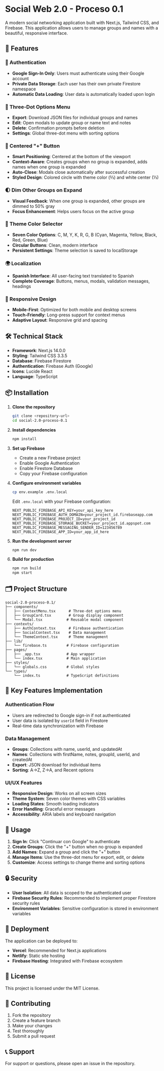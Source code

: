 # Social Web 2.0 - Proceso 0.1

A modern social networking application built with Next.js, Tailwind CSS, and Firebase. This application allows users to manage groups and names with a beautiful, responsive interface.

## 🚀 Features

### 🔐 Authentication
- **Google Sign-In Only**: Users must authenticate using their Google account
- **Private Data Storage**: Each user has their own private Firestore namespace
- **Automatic Data Loading**: User data is automatically loaded upon login

### 🎨 Three-Dot Options Menu
- **Export**: Download JSON files for individual groups and names
- **Edit**: Open modals to update group or name text and notes
- **Delete**: Confirmation prompts before deletion
- **Settings**: Global three-dot menu with sorting options

### 🎯 Centered "+" Button
- **Smart Positioning**: Centered at the bottom of the viewport
- **Context-Aware**: Creates groups when no group is expanded, adds names when one group is expanded
- **Auto-Close**: Modals close automatically after successful creation
- **Styled Design**: Colored circle with theme color (⅔) and white center (⅓)

### 🌓 Dim Other Groups on Expand
- **Visual Feedback**: When one group is expanded, other groups are dimmed to 50% gray
- **Focus Enhancement**: Helps users focus on the active group

### 🎨 Theme Color Selector
- **Seven Color Options**: C, M, Y, K, R, G, B (Cyan, Magenta, Yellow, Black, Red, Green, Blue)
- **Circular Buttons**: Clean, modern interface
- **Persistent Settings**: Theme selection is saved to localStorage

### 🌍 Localization
- **Spanish Interface**: All user-facing text translated to Spanish
- **Complete Coverage**: Buttons, menus, modals, validation messages, headings

### 📱 Responsive Design
- **Mobile-First**: Optimized for both mobile and desktop screens
- **Touch-Friendly**: Long-press support for context menus
- **Adaptive Layout**: Responsive grid and spacing

## 🛠️ Technical Stack

- **Framework**: Next.js 14.0.0
- **Styling**: Tailwind CSS 3.3.5
- **Database**: Firebase Firestore
- **Authentication**: Firebase Auth (Google)
- **Icons**: Lucide React
- **Language**: TypeScript

## 📦 Installation

1. **Clone the repository**
   ```bash
   git clone <repository-url>
   cd social-2.0-proceso-0.1
   ```

2. **Install dependencies**
   ```bash
   npm install
   ```

3. **Set up Firebase**
   - Create a new Firebase project
   - Enable Google Authentication
   - Enable Firestore Database
   - Copy your Firebase configuration

4. **Configure environment variables**
   ```bash
   cp env.example .env.local
   ```
   Edit `.env.local` with your Firebase configuration:
   ```
   NEXT_PUBLIC_FIREBASE_API_KEY=your_api_key_here
   NEXT_PUBLIC_FIREBASE_AUTH_DOMAIN=your_project_id.firebaseapp.com
   NEXT_PUBLIC_FIREBASE_PROJECT_ID=your_project_id
   NEXT_PUBLIC_FIREBASE_STORAGE_BUCKET=your_project_id.appspot.com
   NEXT_PUBLIC_FIREBASE_MESSAGING_SENDER_ID=123456789
   NEXT_PUBLIC_FIREBASE_APP_ID=your_app_id_here
   ```

5. **Run the development server**
   ```bash
   npm run dev
   ```

6. **Build for production**
   ```bash
   npm run build
   npm start
   ```

## 🗂️ Project Structure

```
social-2.0-proceso-0.1/
├── components/
│   ├── ContextMenu.tsx      # Three-dot options menu
│   ├── GroupCard.tsx        # Group display component
│   └── Modal.tsx           # Reusable modal component
├── contexts/
│   ├── AuthContext.tsx      # Firebase authentication
│   ├── SocialContext.tsx    # Data management
│   └── ThemeContext.tsx     # Theme management
├── lib/
│   └── firebase.ts         # Firebase configuration
├── pages/
│   ├── _app.tsx            # App wrapper
│   └── index.tsx           # Main application
├── styles/
│   └── globals.css         # Global styles
└── types/
    └── index.ts            # TypeScript definitions
```

## 🔧 Key Features Implementation

### Authentication Flow
- Users are redirected to Google sign-in if not authenticated
- User data is isolated by `userId` field in Firestore
- Real-time data synchronization with Firebase

### Data Management
- **Groups**: Collections with name, userId, and updatedAt
- **Names**: Collections with firstName, notes, groupId, userId, and createdAt
- **Export**: JSON download for individual items
- **Sorting**: A→Z, Z→A, and Recent options

### UI/UX Features
- **Responsive Design**: Works on all screen sizes
- **Theme System**: Seven color themes with CSS variables
- **Loading States**: Smooth loading indicators
- **Error Handling**: Graceful error messages
- **Accessibility**: ARIA labels and keyboard navigation

## 🎯 Usage

1. **Sign In**: Click "Continuar con Google" to authenticate
2. **Create Groups**: Click the "+" button when no group is expanded
3. **Add Names**: Expand a group and click the "+" button
4. **Manage Items**: Use the three-dot menu for export, edit, or delete
5. **Customize**: Access settings to change theme and sorting options

## 🔒 Security

- **User Isolation**: All data is scoped to the authenticated user
- **Firebase Security Rules**: Recommended to implement proper Firestore security rules
- **Environment Variables**: Sensitive configuration is stored in environment variables

## 🚀 Deployment

The application can be deployed to:
- **Vercel**: Recommended for Next.js applications
- **Netlify**: Static site hosting
- **Firebase Hosting**: Integrated with Firebase ecosystem

## 📝 License

This project is licensed under the MIT License.

## 🤝 Contributing

1. Fork the repository
2. Create a feature branch
3. Make your changes
4. Test thoroughly
5. Submit a pull request

## 📞 Support

For support or questions, please open an issue in the repository. 